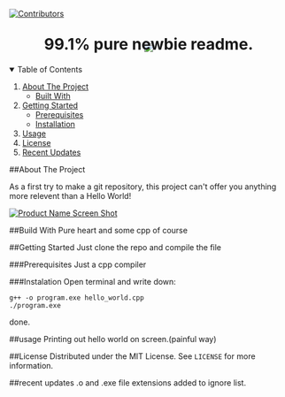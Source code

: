 [![Contributors][contributors-shield]][contributors-url]


<!-- project image -->
</br>

<p align="center">
  <a href="https://github.com/NukaColaQuantum666">
    <img src="https://img.icons8.com/clouds/300/000000/walter-white.png"/>
  </a>

  <h1 align="center" style="margin:-45px">99.1% pure newbie readme.</h1></br>
</p>


</br>
</br>


<details open="open">
  <summary>Table of Contents</summary>
  <ol>
    <li>
      <a href="#about-the-project">About The Project</a>
      <ul>
        <li><a href="#built-with">Built With</a></li>
      </ul>
    </li>
    <li>
      <a href="#getting-started">Getting Started</a>
      <ul>
        <li><a href="#prerequisites">Prerequisites</a></li>
        <li><a href="#installation">Installation</a></li>
      </ul>
    </li>
    <li><a href="#usage">Usage</a></li>
    <li><a href="#license">License</a></li>
    <li><a href="#recent-updates">Recent Updates</a></li>
  </ol>
</details>


<!-- about the project section -->
##About The Project

As a first try to make a git repository, this project can't offer you anything more relevent than a Hello World!


[![Product Name Screen Shot][product-screenshot]][contributors-url]


##Build With
Pure heart and some cpp of course

##Getting Started
Just clone the repo and compile the file

###Prerequisites
Just a cpp compiler

###Instalation
Open terminal and write down: 
<!-- language: lang-or-tag-here -->
    g++ -o program.exe hello_world.cpp 
    ./program.exe

done.

##usage
Printing out hello world on screen.(painful way)

##License
Distributed under the MIT License. See `LICENSE` for more information.


##recent updates
.o and .exe file extensions added to ignore list.

<!-- links -->
[contributors-shield]: https://img.shields.io/badge/contributors-1-blue?style=for-the-badge&logo=appveyor
[contributors-url]:https://github.com/NukaColaQuantum666
[product-screenshot]: https://i.ibb.co/G9B2HD8/Untitled.png